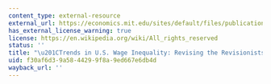 ```yaml
---
content_type: external-resource
external_url: https://economics.mit.edu/sites/default/files/publications/trends%20in%20us%20wage%202008.pdf
has_external_license_warning: true
license: https://en.wikipedia.org/wiki/All_rights_reserved
status: ''
title: "\u201CTrends in U.S. Wage Inequality: Revising the Revisionists.\u201D (PDF)"
uid: f30af6d3-9a58-4429-9f8a-9ed667e6db4d
wayback_url: ''
---
```

